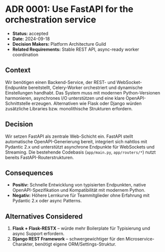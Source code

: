 # ADR 0001: Use FastAPI for the orchestration service

- **Status:** accepted
- **Date:** 2024-09-18
- **Decision Makers:** Platform Architecture Guild
- **Related Requirements:** Stable REST API, async-ready worker coordination

## Context

Wir benötigen einen Backend-Service, der REST- und WebSocket-Endpunkte bereitstellt, Celery-Worker orchestriert und dynamische Einstellungen handhabt. Das System muss mit modernen Python-Versionen harmonieren, asynchrones I/O unterstützen und eine klare OpenAPI-Schnittstelle erzeugen. Alternativen wie Flask oder Django würden zusätzliche Libraries bzw. monolithische Strukturen erfordern.

## Decision

Wir setzen FastAPI als zentrale Web-Schicht ein. FastAPI stellt automatische OpenAPI-Generierung bereit, integriert sich nahtlos mit Pydantic 2.x und unterstützt asynchrone Endpunkte für WebSockets und Streaming. Die bestehende Codebasis (`app/main.py`, `app/routers/*`) nutzt bereits FastAPI-Routerstrukturen.

## Consequences

- **Positiv:** Schnelle Entwicklung von typisierten Endpunkten, native OpenAPI-Spezifikation und Kompatibilität mit modernem Python.
- **Negativ:** Höhere Lernkurve für Teammitglieder ohne Erfahrung mit Pydantic 2.x oder async Patterns.

## Alternatives Considered

1. **Flask + Flask-RESTX** – würde mehr Boilerplate für Typisierung und async Support erfordern.
2. **Django REST Framework** – schwergewichtiger für den Microservice-Charakter, benötigt eigene ORM/Settings-Struktur.
